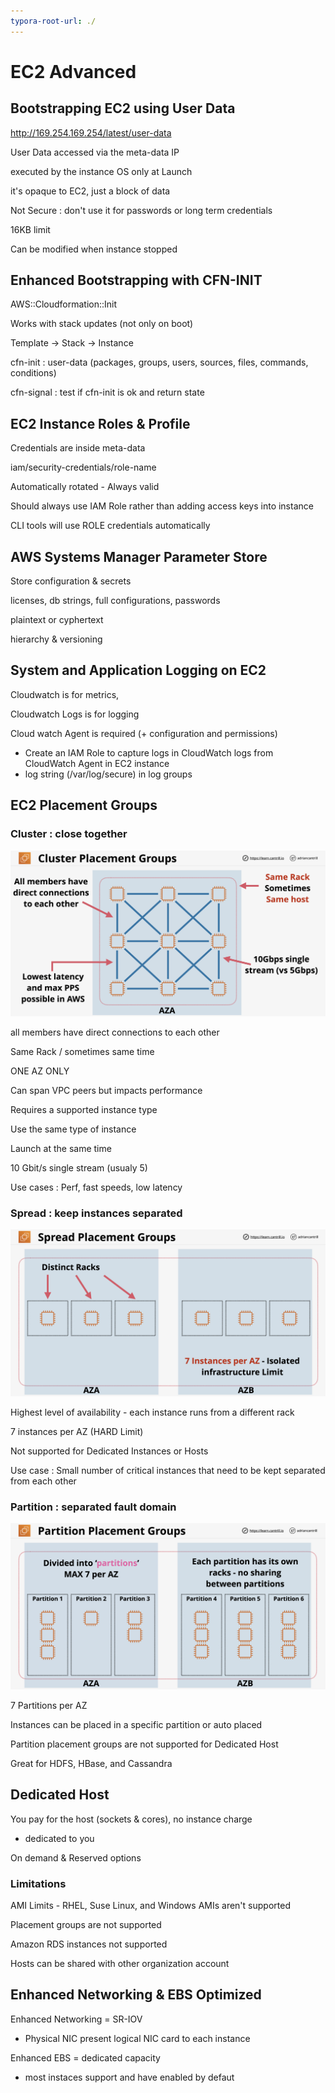 ```yaml
---
typora-root-url: ./
---
```


# EC2 Advanced    

## Bootstrapping EC2 using User Data

http://169.254.169.254/latest/user-data

User Data accessed via the meta-data IP

executed by the instance OS only at Launch

it's opaque to EC2, just a block of data

Not Secure : don't use it for passwords or long term credentials

16KB limit

Can be modified when instance stopped

## Enhanced Bootstrapping with CFN-INIT

AWS::Cloudformation::Init

Works with stack updates (not only on boot)

Template -> Stack -> Instance

cfn-init : user-data (packages, groups, users, sources, files, commands, conditions)

cfn-signal : test if cfn-init is ok and return state

## EC2 Instance Roles & Profile

Credentials are inside meta-data

iam/security-credentials/role-name

Automatically rotated - Always valid

Should always use IAM Role rather than adding access keys into instance

CLI tools will use ROLE credentials automatically

## AWS Systems Manager Parameter Store

Store configuration & secrets

licenses, db strings, full configurations, passwords

plaintext or cyphertext

hierarchy & versioning

## System and Application Logging on EC2

Cloudwatch is for metrics, 

Cloudwatch Logs is for logging

Cloud watch Agent is required (+ configuration and permissions)

- Create an IAM Role to capture logs in CloudWatch logs from CloudWatch Agent in EC2 instance
- log string (/var/log/secure) in log groups

## EC2 Placement Groups

### Cluster : close together

![](ClusterPlacementGroup.png)

all members have direct connections to each other

Same Rack / sometimes same time

ONE AZ ONLY

Can span VPC peers but impacts performance

Requires a supported instance type

Use the same type of instance

Launch at the same time

10 Gbit/s single stream  (usualy 5)

Use cases : Perf, fast speeds, low latency

### Spread : keep instances separated

![](SpreadPlacementGroup.png)

Highest level of availability - each instance runs from a different rack

7 instances per AZ (HARD Limit)

Not supported for Dedicated Instances or Hosts

Use case : Small number of critical instances that need to be kept separated from each other

### Partition : separated fault domain

![](PartitionPlacementGroup.png)

7 Partitions per AZ

Instances can be placed in a specific partition or auto placed

Partition placement groups are not supported for Dedicated Host

Great for HDFS, HBase, and Cassandra

## Dedicated Host

You pay for the host (sockets & cores), no instance charge

- dedicated to you

On demand & Reserved options

### Limitations

AMI Limits - RHEL, Suse Linux, and Windows AMIs aren't supported

Placement groups are not supported

Amazon RDS instances not supported

Hosts can be shared with other organization account

## Enhanced Networking & EBS Optimized

Enhanced Networking = SR-IOV

- Physical NIC present logical NIC card to each instance

Enhanced EBS = dedicated capacity

- most instaces support and have enabled by defaut